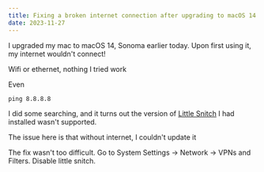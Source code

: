 ```yaml
---
title: Fixing a broken internet connection after upgrading to macOS 14 Sonoma
date: 2023-11-27
---
```

I upgraded my mac to macOS 14, Sonoma earlier today. Upon first using it, my internet wouldn't connect!

Wifi or ethernet, nothing I tried work

Even

```
ping 8.8.8.8
```

I did some searching, and it turns out the version of [Little Snitch](https://www.obdev.at/products/littlesnitch/index.html) I had installed wasn't supported.

The issue here is that without internet, I couldn't update it

The fix wasn't too difficult. Go to System Settings -> Network -> VPNs and Filters. Disable little snitch. 